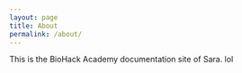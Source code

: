 ```yaml
---
layout: page
title: About
permalink: /about/
---
```


This is the BioHack Academy documentation site of Sara. lol
